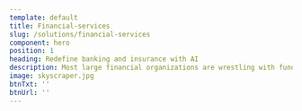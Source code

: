 ```yaml
---
template: default
title: Financial-services
slug: /solutions/financial-services
component: hero
position: 1
heading: Redefine banking and insurance with AI
description: Most large financial organizations are wrestling with fundamental data management challenges. Traditional technologies are struggling to meet these challenges and they demand a new approach. Forward thinking organizations are deploying semantic Knowledge Graphs as a powerful option.
image: skyscraper.jpg
btnTxt: ''
btnUrl: ''
---
```

